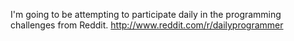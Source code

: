I'm going to be attempting to participate daily in the programming challenges from Reddit.
 http://www.reddit.com/r/dailyprogrammer
